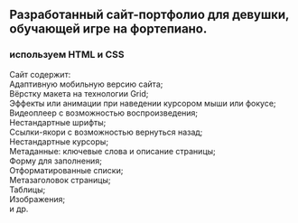 ## Разработанный сайт-портфолио для девушки, обучающей игре на фортепиано.  
### используем HTML и CSS


Сайт содержит:  
Адаптивную мобильную версию сайта;  
Вёрстку макета на технологии Grid;  
Эффекты или анимации при наведении курсором мыши или фокусе;  
Видеоплеер с возможностью воспроизведения;  
Нестандартные шрифты;  
Ссылки-якори с возможностью вернуться назад;  
Нестандартные курсоры;  
Метаданные: ключевые слова и описание страницы;  
Форму для заполнения;  
Отформатированные списки;  
Метазаголовок страницы;  
Таблицы;  
Изображения;  
и др.

